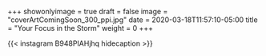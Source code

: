 +++
showonlyimage = true
draft = false
image = "coverArtComingSoon_300_ppi.jpg"
date = 2020-03-18T11:57:10-05:00
title = "Your Focus in the Storm"
weight = 0
+++


{{< instagram B948PIAHjhq hidecaption >}}